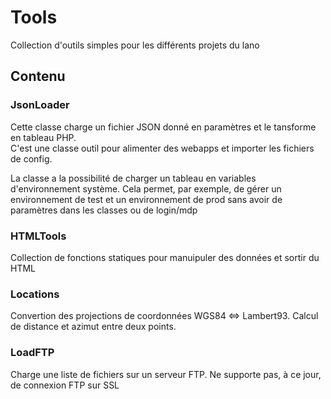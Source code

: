 # Tools

Collection d'outils simples pour les différents projets du lano

## Contenu

### JsonLoader
Cette classe charge un fichier JSON donné en paramètres et le tansforme en tableau PHP.  
C'est une classe outil pour alimenter des webapps et importer les fichiers de config.

La classe a la possibilité de charger un tableau en variables d'environnement système. Cela permet, par exemple, de gérer un environnement de test et un environnement de prod sans avoir de paramètres dans les classes ou de login/mdp

### HTMLTools
Collection de fonctions statiques pour manuipuler des données et sortir du HTML

### Locations
Convertion des projections de coordonnées WGS84 <=> Lambert93. Calcul de distance et azimut entre deux points.

### LoadFTP
Charge une liste de fichiers sur un serveur FTP. Ne supporte pas, à ce jour, de connexion FTP sur SSL


